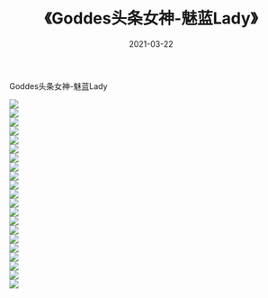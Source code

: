 ﻿---
layout: post
title:  《Goddes头条女神-魅蓝Lady》
date:   2021-03-22
img: http://img.660000.xyz/Sharelink/网络美图/2021/Goddes头条女神-魅蓝Lady/000.jpg
categories: [美女, 清纯, 唯美]
---

Goddes头条女神-魅蓝Lady

  ![](http://img.660000.xyz/Sharelink/网络美图/2021/Goddes头条女神-魅蓝Lady/001.jpg) <br> ![](http://img.660000.xyz/Sharelink/网络美图/2021/Goddes头条女神-魅蓝Lady/002.jpg) <br> ![](http://img.660000.xyz/Sharelink/网络美图/2021/Goddes头条女神-魅蓝Lady/003.jpg) <br> ![](http://img.660000.xyz/Sharelink/网络美图/2021/Goddes头条女神-魅蓝Lady/004.jpg) <br> ![](http://img.660000.xyz/Sharelink/网络美图/2021/Goddes头条女神-魅蓝Lady/005.jpg) <br> ![](http://img.660000.xyz/Sharelink/网络美图/2021/Goddes头条女神-魅蓝Lady/006.jpg) <br> ![](http://img.660000.xyz/Sharelink/网络美图/2021/Goddes头条女神-魅蓝Lady/007.jpg) <br> ![](http://img.660000.xyz/Sharelink/网络美图/2021/Goddes头条女神-魅蓝Lady/008.jpg) <br> ![](http://img.660000.xyz/Sharelink/网络美图/2021/Goddes头条女神-魅蓝Lady/009.jpg) <br> ![](http://img.660000.xyz/Sharelink/网络美图/2021/Goddes头条女神-魅蓝Lady/010.jpg) <br> ![](http://img.660000.xyz/Sharelink/网络美图/2021/Goddes头条女神-魅蓝Lady/011.jpg) <br> ![](http://img.660000.xyz/Sharelink/网络美图/2021/Goddes头条女神-魅蓝Lady/012.jpg) <br> ![](http://img.660000.xyz/Sharelink/网络美图/2021/Goddes头条女神-魅蓝Lady/013.jpg) <br> ![](http://img.660000.xyz/Sharelink/网络美图/2021/Goddes头条女神-魅蓝Lady/014.jpg) <br> ![](http://img.660000.xyz/Sharelink/网络美图/2021/Goddes头条女神-魅蓝Lady/015.jpg) <br> ![](http://img.660000.xyz/Sharelink/网络美图/2021/Goddes头条女神-魅蓝Lady/016.jpg) <br> ![](http://img.660000.xyz/Sharelink/网络美图/2021/Goddes头条女神-魅蓝Lady/017.jpg) <br> ![](http://img.660000.xyz/Sharelink/网络美图/2021/Goddes头条女神-魅蓝Lady/018.jpg) <br> ![](http://img.660000.xyz/Sharelink/网络美图/2021/Goddes头条女神-魅蓝Lady/019.jpg) <br> ![](http://img.660000.xyz/Sharelink/网络美图/2021/Goddes头条女神-魅蓝Lady/020.jpg) <br> ![](http://img.660000.xyz/Sharelink/网络美图/2021/Goddes头条女神-魅蓝Lady/021.jpg) <br>